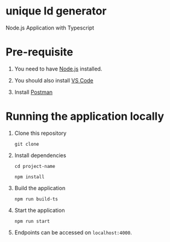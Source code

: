 # unique Id generator
Node.js Application with Typescript

# Pre-requisite
1. You need to have [Node.js](https://nodejs.org/en/) installed.
2. You should also install [VS Code](https://code.visualstudio.com/)

3. Install [Postman](https://www.getpostman.com/apps)

# Running the application locally
1. Clone this repository

    `git clone`

2. Install dependencies

    `cd project-name`

    `npm install`


3. Build the application

    `npm run build-ts`

4. Start the application

    `npm run start`

7. Endpoints can be accessed on `localhost:4000`.